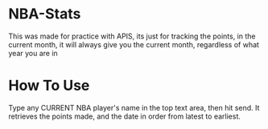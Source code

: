 # NBA-Stats
This was made for practice with APIS, its just for tracking the points, in the current month, it will always give you the current month, regardless of what year you are in

# How To Use
Type any CURRENT NBA player's name in the top text area, then hit send. It retrieves the points made, and the date in order from latest to earliest.
